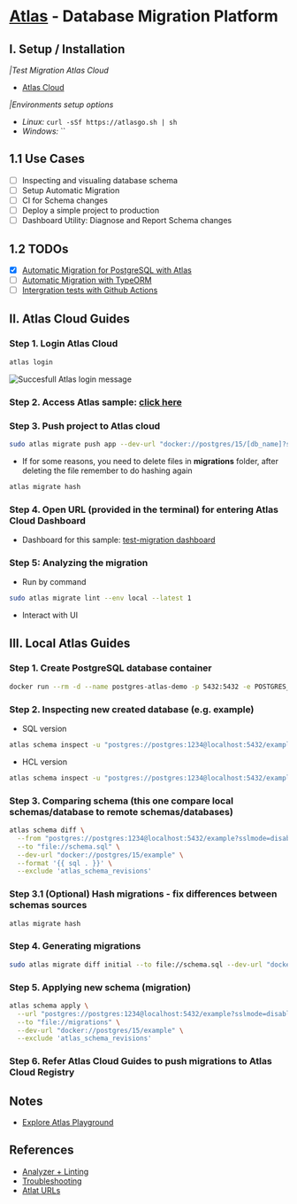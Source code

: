 # [Atlas](https://atlasgo.io/) - Database Migration Platform

## I. Setup / Installation
*|Test Migration Atlas Cloud*
- [Atlas Cloud](https://test-migration.atlasgo.cloud/getting-started)

*|Environments setup options*
- *Linux:* `curl -sSf https://atlasgo.sh | sh`
- *Windows:* ``

## 1.1 Use Cases
- [ ] Inspecting and visualing database schema
- [ ] Setup Automatic Migration
- [ ] CI for Schema changes
- [ ] Deploy a simple project to production
- [ ] Dashboard Utility: Diagnose and Report Schema changes

## 1.2 TODOs
- [x] [Automatic Migration for PostgreSQL with Atlas](https://atlasgo.io/guides/postgres/automatic-migrations)
- [ ] [Automatic Migration with TypeORM](https://atlasgo.io/guides/orms/typeorm)
- [ ] [Intergration tests with Github Actions](https://atlasgo.io/guides/testing/github-actions)

## II. Atlas Cloud Guides
### Step 1. Login Atlas Cloud
```sh
atlas login
```
![Succesfull Atlas login message](image.jpg)

### Step 2. Access Atlas sample: [click here](https://github.com/zthinhddo/atlas-sample)
### Step 3. Push project to Atlas cloud
```sh
sudo atlas migrate push app --dev-url "docker://postgres/15/[db_name]?search_path=[schema_name]"
```
- If for some reasons, you need to delete files in **migrations** folder, after deleting the file remember to do hashing again
```sh
atlas migrate hash
```
### Step 4. Open URL (provided in the terminal) for entering Atlas Cloud Dashboard 
- Dashboard for this sample: [test-migration dashboard](https://test-migration.atlasgo.cloud/getting-started)

### Step 5: Analyzing the migration
- Run by command
```sh
sudo atlas migrate lint --env local --latest 1
```
- Interact with UI
![]()


## III. Local Atlas Guides
### Step 1. Create PostgreSQL database container
```sh
docker run --rm -d --name postgres-atlas-demo -p 5432:5432 -e POSTGRES_PASSWORD=1234 -e POSTGRES_USER=postgres -e POSTGRES_DB=example postgres
```

### Step 2. Inspecting new created database (e.g. example)
- SQL version
```sh
atlas schema inspect -u "postgres://postgres:1234@localhost:5432/example?sslmode=disable" --format '{{ sql . }}' > schema.sql
```
- HCL version
```sh
atlas schema inspect -u "postgres://postgres:1234@localhost:5432/example?sslmode=disable" > schema.hcl
```

### Step 3. Comparing schema (this one compare local schemas/database to remote schemas/databases)
```sh
atlas schema diff \
  --from "postgres://postgres:1234@localhost:5432/example?sslmode=disable" \
  --to "file://schema.sql" \
  --dev-url "docker://postgres/15/example" \
  --format '{{ sql . }}' \
  --exclude 'atlas_schema_revisions'
```

### Step 3.1 (Optional) Hash migrations - fix differences between schemas sources
```sh
atlas migrate hash
```

### Step 4. Generating migrations
```sh
sudo atlas migrate diff initial --to file://schema.sql --dev-url "docker://postgres/15/example?search_path=public" --format '{{ sql . " " }}'

```

### Step 5. Applying new schema (migration)
```sh
atlas schema apply \
  --url "postgres://postgres:1234@localhost:5432/example?sslmode=disable" \
  --to "file://migrations" \
  --dev-url "docker://postgres/15/example" \
  --exclude 'atlas_schema_revisions'
```

### Step 6. Refer **Atlas Cloud Guides** to push migrations to Atlas Cloud Registry

## Notes
- [Explore Atlas Playground](https://gh.atlasgo.cloud/explore)


## References
- [Analyzer + Linting](https://atlasgo.io/lint/analyzers)
- [Troubleshooting](https://atlasgo.io/blog/2023/04/10/troubleshooting-migrations)
- [Atlat URLs](https://atlasgo.io/concepts/url)

